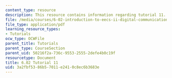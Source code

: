 ```yaml
---
content_type: resource
description: This resource contains information regarding tutorial 11.
file: /media/courses/6-02-introduction-to-eecs-ii-digital-communication-systems-fall-2012/3a2fbf5386b57011e2410c8ec6b3683e_MIT6_02F12_tutor11.pdf
file_type: application/pdf
learning_resource_types:
- Tutorials
ocw_type: OCWFile
parent_title: Tutorials
parent_type: CourseSection
parent_uid: 50216f2a-736c-9553-2555-2defe4b0c19f
resourcetype: Document
title: 6.02 Tutorial 11
uid: 3a2fbf53-86b5-7011-e241-0c8ec6b3683e
---
```

